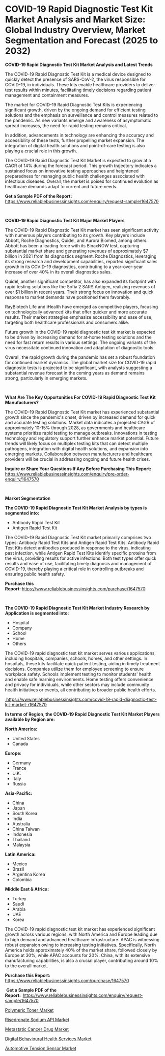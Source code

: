 <p><h1>COVID-19 Rapid Diagnostic Test Kit Market Analysis and Market Size: Global Industry Overview, Market Segmentation and Forecast (2025 to 2032)</h1></p><p><strong>COVID-19 Rapid Diagnostic Test Kit Market Analysis and Latest Trends</strong></p>
<p><p>The COVID-19 Rapid Diagnostic Test Kit is a medical device designed to quickly detect the presence of SARS-CoV-2, the virus responsible for COVID-19, in individuals. These kits enable healthcare providers to deliver test results within minutes, facilitating timely decisions regarding patient management and containment measures. </p><p>The market for COVID-19 Rapid Diagnostic Test Kits is experiencing significant growth, driven by the ongoing demand for efficient testing solutions and the emphasis on surveillance and control measures related to the pandemic. As new variants emerge and awareness of asymptomatic spread increases, the need for rapid testing remains critical. </p><p>In addition, advancements in technology are enhancing the accuracy and accessibility of these tests, further propelling market expansion. The integration of digital health solutions and point-of-care testing is also playing a crucial role in this growth. </p><p>The COVID-19 Rapid Diagnostic Test Kit Market is expected to grow at a CAGR of 14% during the forecast period. This growth trajectory indicates a sustained focus on innovative testing approaches and heightened preparedness for managing public health challenges associated with infectious diseases. Overall, the market is poised for continued evolution as healthcare demands adapt to current and future needs.</p></p>
<p><strong>Get a Sample PDF of the Report:&nbsp;</strong> <a href="https://www.reliablebusinessinsights.com/enquiry/request-sample/1647570?utm_campaign=112&utm_medium=2&utm_source=Github&utm_content=ia&utm_term=29032025&utm_id=covid-19-rapid-diagnostic-test-kit">https://www.reliablebusinessinsights.com/enquiry/request-sample/1647570</a></p>
<p>&nbsp;</p>
<p><strong>COVID-19 Rapid Diagnostic Test Kit Major Market Players</strong></p>
<p><p>The COVID-19 Rapid Diagnostic Test Kit market has seen significant activity with numerous players contributing to its growth. Key players include Abbott, Roche Diagnostics, Quidel, and Aurora Biomed, among others. Abbott has been a leading force with its BinaxNOW test, capturing substantial market share and generating revenues of approximately $7 billion in 2021 from its diagnostics segment. Roche Diagnostics, leveraging its strong research and development capabilities, reported significant sales growth in its COVID-19 diagnostics, contributing to a year-over-year increase of over 40% in its overall diagnostics sales.</p><p>Quidel, another significant competitor, has also expanded its footprint with rapid testing solutions like the Sofia 2 SARS Antigen, realizing revenues of over $1 billion in recent years. Their strong focus on innovation and quick response to market demands have positioned them favorably.</p><p>RayBiotech Life and iHealth have emerged as competitive players, focusing on technologically advanced kits that offer quicker and more accurate results. Their market strategies emphasize accessibility and ease of use, targeting both healthcare professionals and consumers alike.</p><p>Future growth in the COVID-19 rapid diagnostic test kit market is expected to be driven by increasing demand for at-home testing solutions and the need for fast return results in various settings. The ongoing variants of the virus necessitate continued innovation and adaptation of diagnostic tools.</p><p>Overall, the rapid growth during the pandemic has set a robust foundation for continued market dynamics. The global market size for COVID-19 rapid diagnostic tests is projected to be significant, with analysts suggesting a substantial revenue forecast in the coming years as demand remains strong, particularly in emerging markets.</p></p>
<p>&nbsp;</p>
<p><strong>What Are The Key Opportunities For COVID-19 Rapid Diagnostic Test Kit Manufacturers?</strong></p>
<p><p>The COVID-19 Rapid Diagnostic Test Kit market has experienced substantial growth since the pandemic's onset, driven by increased demand for quick and accurate testing solutions. Market data indicates a projected CAGR of approximately 10-15% through 2028, as governments and healthcare systems prioritize rapid testing to manage outbreaks. Innovations in testing technology and regulatory support further enhance market potential. Future trends will likely focus on multiplex testing kits that can detect multiple pathogens, integration with digital health solutions, and expansion into emerging markets. Collaboration between manufacturers and healthcare providers will be crucial in addressing ongoing and future health crises.</p></p>
<p><strong>Inquire or Share Your Questions If Any Before Purchasing This Report:</strong> <a href="https://www.reliablebusinessinsights.com/enquiry/pre-order-enquiry/1647570?utm_campaign=112&utm_medium=2&utm_source=Github&utm_content=ia&utm_term=29032025&utm_id=covid-19-rapid-diagnostic-test-kit">https://www.reliablebusinessinsights.com/enquiry/pre-order-enquiry/1647570</a></p>
<p>&nbsp;</p>
<p><strong>Market Segmentation</strong></p>
<p><strong>The COVID-19 Rapid Diagnostic Test Kit Market Analysis by types is segmented into:</strong></p>
<p><ul><li>Antibody Rapid Test Kit</li><li>Antigen Rapid Test Kit</li></ul></p>
<p><p>The COVID-19 Rapid Diagnostic Test Kit market primarily comprises two types: Antibody Rapid Test Kits and Antigen Rapid Test Kits. Antibody Rapid Test Kits detect antibodies produced in response to the virus, indicating past infection, while Antigen Rapid Test Kits identify specific proteins from the virus, providing results for active infections. Both test types offer quick results and ease of use, facilitating timely diagnosis and management of COVID-19, thereby playing a critical role in controlling outbreaks and ensuring public health safety.</p></p>
<p><strong>Purchase this Report:&nbsp;</strong><a href="https://www.reliablebusinessinsights.com/purchase/1647570?utm_campaign=112&utm_medium=2&utm_source=Github&utm_content=ia&utm_term=29032025&utm_id=covid-19-rapid-diagnostic-test-kit">https://www.reliablebusinessinsights.com/purchase/1647570</a></p>
<p>&nbsp;</p>
<p><strong>The COVID-19 Rapid Diagnostic Test Kit Market Industry Research by Application is segmented into:</strong></p>
<p><ul><li>Hospital</li><li>Company</li><li>School</li><li>Home</li><li>Others</li></ul></p>
<p><p>The COVID-19 rapid diagnostic test kit market serves various applications, including hospitals, companies, schools, homes, and other settings. In hospitals, these kits facilitate quick patient testing, aiding in timely treatment decisions. Companies utilize them for employee screening to ensure workplace safety. Schools implement testing to monitor students' health and enable safe learning environments. Home testing offers convenience and privacy for individuals, while other sectors may include community health initiatives or events, all contributing to broader public health efforts.</p></p>
<p><a href="https://www.reliablebusinessinsights.com/covid-19-rapid-diagnostic-test-kit-market-r1647570?utm_campaign=112&utm_medium=2&utm_source=Github&utm_content=ia&utm_term=29032025&utm_id=covid-19-rapid-diagnostic-test-kit">&nbsp;https://www.reliablebusinessinsights.com/covid-19-rapid-diagnostic-test-kit-market-r1647570</a></p>
<p><strong>In terms of Region, the COVID-19 Rapid Diagnostic Test Kit Market Players available by Region are:</strong></p>
<p>
    <p> <strong> North America: </strong>
        <ul>
            <li>United States</li>
            <li>Canada</li>
        </ul>
        </p> 
    <p> <strong> Europe: </strong>
        <ul>
            <li>Germany</li>
            <li>France</li>
            <li>U.K.</li>
            <li>Italy</li>
            <li>Russia</li>
        </ul>
        </p> 
    <p> <strong> Asia-Pacific: </strong>
        <ul>
            <li>China</li>
            <li>Japan</li>
            <li>South Korea</li>
            <li>India</li>
            <li>Australia</li>
            <li>China Taiwan</li>
            <li>Indonesia</li>
            <li>Thailand</li>
            <li>Malaysia</li>
        </ul>
        </p> 
    <p> <strong> Latin America: </strong>
        <ul>
            <li>Mexico</li>
            <li>Brazil</li>
            <li>Argentina Korea</li>
            <li>Colombia</li>
        </ul>
        </p> 
    <p> <strong> Middle East & Africa: </strong>
        <ul>
            <li>Turkey</li>
            <li>Saudi</li>
            <li>Arabia</li>
            <li>UAE</li>
            <li>Korea</li>
        </ul>
    </p>
    </p>
<p><p>The COVID-19 rapid diagnostic test kit market has experienced significant growth across various regions, with North America and Europe leading due to high demand and advanced healthcare infrastructure. APAC is witnessing robust expansion owing to increasing testing initiatives. Specifically, North America holds approximately 40% of the market share, followed closely by Europe at 30%, while APAC accounts for 20%. China, with its extensive manufacturing capabilities, is also a crucial player, contributing around 10% to the overall market.</p></p>
<p><strong>Purchase this Report: </strong><a href="https://www.reliablebusinessinsights.com/purchase/1647570?utm_campaign=112&utm_medium=2&utm_source=Github&utm_content=ia&utm_term=29032025&utm_id=covid-19-rapid-diagnostic-test-kit">https://www.reliablebusinessinsights.com/purchase/1647570</a></p>
<p>&nbsp;<strong>Get a Sample PDF of the Report:&nbsp;&nbsp;</strong><a href="https://www.reliablebusinessinsights.com/enquiry/request-sample/1647570?utm_campaign=112&utm_medium=2&utm_source=Github&utm_content=ia&utm_term=29032025&utm_id=covid-19-rapid-diagnostic-test-kit">https://www.reliablebusinessinsights.com/enquiry/request-sample/1647570</a></p>
<p><strong></strong></p>
<p><p><a href="https://github.com/amagloeaad54/Market-Research-Report-List-1/blob/main/polymeric-toner-market.md?utm_campaign=112&utm_medium=2&utm_source=Github&utm_content=ia&utm_term=29032025&utm_id=covid-19-rapid-diagnostic-test-kit">Polymeric Toner Market</a></p><p><a href="https://github.com/ximensbisade/Market-Research-Report-List-1/blob/main/risedronate-sodium-api-market.md?utm_campaign=112&utm_medium=2&utm_source=Github&utm_content=ia&utm_term=29032025&utm_id=covid-19-rapid-diagnostic-test-kit">Risedronate Sodium API Market</a></p><p><a href="https://github.com/porstgowinjq/Market-Research-Report-List-1/blob/main/metastatic-cancer-drug-market.md?utm_campaign=112&utm_medium=2&utm_source=Github&utm_content=ia&utm_term=29032025&utm_id=covid-19-rapid-diagnostic-test-kit">Metastatic Cancer Drug Market</a></p><p><a href="https://github.com/gassmkalay/Market-Research-Report-List-1/blob/main/digital-behavioural-health-services-market.md?utm_campaign=112&utm_medium=2&utm_source=Github&utm_content=ia&utm_term=29032025&utm_id=covid-19-rapid-diagnostic-test-kit">Digital Behavioural Health Services Market</a></p><p><a href="https://github.com/blauetrelawz/Market-Research-Report-List-1/blob/main/automotive-tension-sensor-market.md?utm_campaign=112&utm_medium=2&utm_source=Github&utm_content=ia&utm_term=29032025&utm_id=covid-19-rapid-diagnostic-test-kit">Automotive Tension Sensor Market</a></p></p>